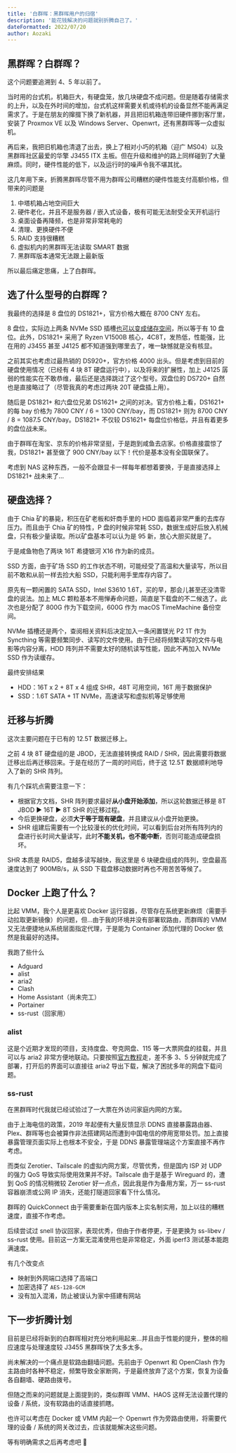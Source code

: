 ```yaml
---
title: '白群晖：黑群晖用户的归宿'
description: '能花钱解决的问题就别折腾自己了。'
dateFormatted: 2022/07/20
author: Aozaki
---
```


## 黑群晖？白群晖？

这个问题要追溯到 4、5 年以前了。

当时用的台式机，机箱巨大，有硬盘笼，放几块硬盘不成问题。但是随着存储需求的上升，以及在外时间的增加，台式机这样需要关机或待机的设备显然不能再满足需求了。于是在朋友的撺掇下换了新机器，并且把旧机箱连带旧硬件挪到客厅里，安装了 Proxmox VE 以及 Windows Server、Openwrt，还有黑群晖等一众虚拟机。

再后来，我把旧机箱也清退了出去，换上了相对小巧的机箱（迎广 MS04）以及黑群晖社区最爱的华擎 J3455 ITX 主板。但在升级和维护的路上同样碰到了大量麻烦。同时，硬件性能的低下，以及运行时的噪声令我不堪其扰。

这几年用下来，折腾黑群晖尽管不用为群晖公司糟糕的硬件性能支付高额价格，但带来的问题是

1. 中塔机箱占地空间巨大
2. 硬件老化，并且不是服务器 / 嵌入式设备，极有可能无法耐受全天开机运行
3. 桌面设备再降频，也是非常非常耗电的
4. 清理、更换硬件不便
5. RAID 支持很糟糕
6. 虚拟机内的黑群晖无法读取 SMART 数据
7. 黑群晖版本通常无法跟上最新版

所以最后痛定思痛，上了白群晖。

## 选了什么型号的白群晖？

我最终的选择是 8 盘位的 DS1821+，官方价格大概在 8700 CNY 左右。

8 盘位，实际边上两条 NVMe SSD 插槽[也可以变成储存空间](https://www.chiphell.com/thread-2395056-1-1.html)，所以等于有 10 盘位。此外，DS1821+ 采用了 Ryzen V1500B 核心，4C8T，发热低，性能强，比在用的 J3455 甚至 J4125 都不知道强到哪里去了，唯一缺憾就是没有核显。

之前其实也考虑过最热销的 DS920+，官方价格 4000 出头。但是考虑到目前的硬盘使用情况（已经有 4 块 8T 硬盘运行中），以及将来的扩展性，加上 J4125 孱弱的性能实在不敢恭维，最后还是选择跳过了这个型号。双盘位的 DS720+ 自然也是直接略过了（尽管我真的考虑过两块 20T 硬盘插上用）。

随后是 DS1821+ 和六盘位兄弟 DS1621+ 之间的对决。官方价格上看，DS1621+ 的每 bay 价格为 7800 CNY / 6 = 1300 CNY/bay，而 DS1821+ 则为 8700 CNY / 8 = 1087.5 CNY/bay。DS1821+ 不仅较 DS1621+ 每盘位价格低，并且有着更多的盘位战未来。

由于群晖在淘宝、京东的价格非常坚挺，于是跑到咸鱼去店家。价格直接震惊了我，DS1821+ 甚至做了 900 CNY/bay 以下！代价是基本没有全国联保了。

考虑到 NAS 这种东西，一般不会跟显卡一样每年都想着要换，于是直接选择上 DS1821+ 战未来了…

## 硬盘选择？

由于 Chia 矿的暴毙，积压在矿老板和奸商手里的 HDD 面临着非常严重的去库存压力。而且由于 Chia 矿的特性，P 盘的时候非常耗 SSD，数据生成好后放入机械盘，只有极少量读取。所以矿盘基本可以认为是 95 新，放心大胆买就是了。

于是咸鱼物色了两块 16T 希捷银河 X16 作为新的成员。

SSD 方面，由于矿场 SSD 的工作状态不明，可能经受了高温和大量读写，所以目前不敢和从前一样去捡大船 SSD，只能利用手里库存内容了。

原先有一颗闲置的 SATA SSD，Intel S3610 1.6T，买的早，那会儿甚至还没清零盘的说法。加上 MLC 颗粒基本不用惮寿命问题，简直是下载盘的不二候选了。此次也是分配了 800G 作为下载空间，600G 作为 macOS TimeMachine 备份空间。

NVMe 插槽还是两个，查阅相关资料后决定加入一条闲置镁光 P2 1T 作为 Syncthing 等需要频繁同步、读写的文件使用。由于已经将频繁读写的文件与电影等内容分离，HDD 阵列并不需要太好的随机读写性能，因此不再加入 NVMe SSD 作为读缓存。

最终安排结果

- HDD：16T x 2 + 8T x 4 组成 SHR，48T 可用空间，16T 用于数据保护
- SSD：1.6T SATA + 1T NVMe，高速读写和虚拟机等足够使用

## 迁移与折腾

这次主要问题在于已有的 12.5T 数据迁移上。

之前 4 块 8T 硬盘组的是 JBOD，无法直接转换成 RAID / SHR，因此需要将数据迁移出后再迁移回来。于是在经历了一周的时间后，终于这 12.5T 数据顺利地导入了新的 SHR 阵列。

有几个踩坑点需要注意一下：

- 根据官方文档，SHR 阵列要求最好**从小盘开始添加**，所以这轮数据迁移是 8T JBOD ▶ 16T ▶ 8T SHR 的迁移过程。
- 今后更换硬盘，必须**大于等于现有硬盘**，并且建议从小盘开始更换。
- SHR 组建后需要有一个比较漫长的优化时间，可以看到后台对所有阵列内的盘进行长时间大量读写，此时**不能关机，也不能中断**，否则可能造成硬盘损坏。

SHR 本质是 RAID5，盘越多读写越快，我这里是 6 块硬盘组成的阵列，空盘最高速度达到了 900MB/s，从 SSD 下载盘移动数据时再也不用苦苦等候了。

## Docker 上跑了什么？

比起 VMM，我个人是更喜欢 Docker 运行容器，尽管存在系统更新麻烦（需要手动拉取更新镜像）的问题，但…由于我的环境并没有部署软路由，而群晖的 VMM 又无法便捷地从系统层面指定代理，于是能为 Container 添加代理的 Docker 依然是我最好的选择。

我跑了些什么

- Adguard
- alist
- aria2
- Clash
- Home Assistant（尚未完工）
- Portainer
- ss-rust（回家用）

### alist

这是个近期才发现的项目，支持度盘、夸克网盘、115 等一大票网盘的挂载，并且可以与 aria2 非常方便地联动。只要按照[官方教程](https://alist-doc.nn.ci/)走，差不多 3、5 分钟就完成了部署，打开后的界面可以直接往 aria2 导出下载，解决了困扰多年的网盘下载问题。

### ss-rust

在黑群晖时代我就已经试验过了一大票在外访问家庭内网的方案。

由于上海电信的政策，2019 年起便有大量反馈显示 DDNS 直接暴露路由器、Plex、群晖等也会被算作非法搭建网站而遭到中国电信的停用宽带处罚。加上直接暴露管理页面实际上也根本不安全，于是 DDNS 暴露管理端这个方案直接不再作考虑。

而类似 Zerotier、Tailscale 的虚拟内网方案，尽管优秀，但是国内 ISP 对 UDP 的强力 QoS 导致实际使用效果并不好。Tailscale 由于是基于 Wireguard 的，遭到 QoS 的情况稍微较 Zerotier 好一点点，因此我是作为备用方案，万一 ss-rust 容器崩溃或公网 IP 消失，还能打隧道回家看下什么情况。

群晖的 QuickConnect 由于需要重新在国内版本上实名制实用，加上以往的糟糕速度，直接不作考虑。

后续尝试过 snell 协议回家，表现优秀，但由于作者停更，于是更换为 ss-libev / ss-rust 使用。目前这一方案无混淆使用也是非常稳定，外面 iperf3 测试基本能跑满速度。

有几个改变点

- 映射到外网端口选择了高端口
- 加密选择了 `AES-128-GCM`
- 没有加入混淆，防止被误认为家中搭建有网站

## 下一步折腾计划

目前是已经将新到的白群晖相对充分地利用起来…并且由于性能的提升，整体的相应速度与处理速度较 J3455 黑群晖快了太多太多。

尚未解决的一个痛点是软路由翻墙问题。先前由于 Openwrt 和 OpenClash 作为主路由时各种不稳定，频繁导致全家断网，于是最终放弃了这个方案，恢复为设备各自翻墙、硬路由拨号。

但随之而来的问题就是上面提到的，类似群晖 VMM、HAOS 这样无法设置代理的设备 / 系统，没有软路由的话直接抓瞎。

也许可以考虑在 Docker 或 VMM 内起一个 Openwrt 作为旁路由使用，将需要代理的设备 / 系统的网关改过去，应该就能解决这些问题。

等有明确需求之后再考虑吧 🤣
